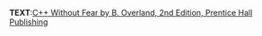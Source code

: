 **TEXT**:[C++ Without Fear by B. Overland, 2nd Edition, Prentice Hall Publishing](http://www.amazon.com/Without-Fear-Beginners-Guide-Edition/dp/0132673266)

